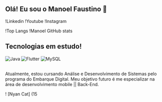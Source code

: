 ## Olá! Eu sou o Manoel Faustino 👋

!Linkedin
!Youtube
!Instagram

!Top Langs
!Manoel GitHub stats

## Tecnologias em estudo!

<div style="display: inline_block">
  <img align="center" alt="Java" src="https://img.shields.io/badge/Java-ED8B00?style=for-the-badge&logo=openjdk&logoColor=white" />
  <img align="center" alt="Flutter" src="https://img.shields.io/badge/Flutter-02569B?style=for-the-badge&logo=flutter&logoColor=white" />
  <img align="center" alt="MySQL" src="https://img.shields.io/badge/MySQL-00000F?style=for-the-badge&logo=mysql&logoColor=white" />
</div><br/>

Atualmente, estou cursando Análise e Desenvolvimento de Sistemas pelo programa do Embarque Digital. Meu objetivo futuro é me especializar na área de desenvolvimento mobile || Back-End.

! [Nyan Cat] (15
